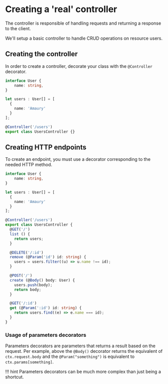 # Creating a 'real' controller

The controller is responsible of handling requests and returning a response to the client.

We'll setup a basic controller to handle CRUD operations on resource users.

## Creating the controller

In order to create a controller, decorate your class with the `@Controller` decorator.

```ts title="controller.ts"
interface User {
    name: string,
}

let users : User[] = [
  {
    name: 'Amaury'
  }
];

@Controller('/users')
export class UsersController {}
```

## Creating HTTP endpoints

To create an endpoint, you must use a decorator corresponding to the needed HTTP method.

```ts title="controller.ts"
interface User {
    name: string,
}

let users : User[] = [
  {
    name: 'Amaury'
  }
];

@Controller('/users')
export class UsersController {
  @GET('/')
  list () {
    return users;
  }

  @DELETE('/:id')
  remove (@Param('id') id: string) {
    users = users.filter((u) => u.name !== id);
  }

  @POST('/')
  create (@Body() body: User) {
    users.push(body);
    return body;
  }

  @GET('/:id')
  get (@Param(':id') id: string) {
    return users.find((e) => e.name === id);
  }
}
```

### Usage of parameters decorators

Parameters decorators are parameters that returns a result based on the request.
Per example, above the `@Body()` decorator returns the equivalent of `ctx.request.body` and the `@Param("something")` is equivalent to `ctx.params[something]`.

!!! hint
    Parameters decorators can be much more complex than just being a shortcut.